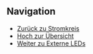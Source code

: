 
## Navigation

* [Zurück zu Stromkreis](../02_05_Elektronik_Stromkreis/index.html)
* [Hoch zur Übersicht](../index.html)  
* [Weiter zu Externe LEDs](../02_07_ExterneLED/index.html)


